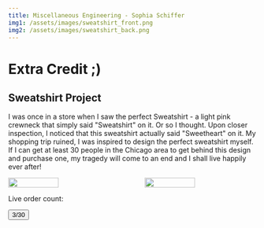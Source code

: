 ```yaml
---
title: Miscellaneous Engineering - Sophia Schiffer
img1: /assets/images/sweatshirt_front.png
img2: /assets/images/sweatshirt_back.png
---
```


# Extra Credit ;)
## Sweatshirt Project
I was once in a store when I saw the perfect Sweatshirt - a light pink crewneck
that simply said "Sweatshirt" on it. Or so I thought. Upon closer inspection, I
noticed that this sweatshirt actually said "Sweetheart" on it. My shopping trip
ruined, I was inspired to design the perfect sweatshirt myself. If I can get
at least 30 people in the Chicago area to get behind this design and purchase
one, my tragedy will come to an end and I shall live happily ever after!

<div style="display: flex; justify-content: space-between;">
  <img src="{{ page.img1 | relative_url }}" width="45%" />
  <img src="{{ page.img2 | relative_url }}" width="45%" />
</div>

Live order count:

<button type="button" class="counter">
  3/30
</button>
